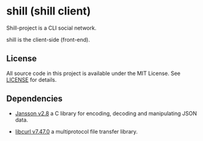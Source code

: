 # shill (shill client)

Shill-project is a CLI social network.

shill is the client-side (front-end).

## License

All source code in this project is available under the MIT License. See
[LICENSE](LICENSE) for details.

## Dependencies

+ [Jansson v2.8](http://www.digip.org/jansson/ "Jansson") a C library for 
encoding, decoding and manipulating JSON data.

+ [libcurl v7.47.0](https://curl.haxx.se/libcurl/ "libcurl") a multiprotocol 
file transfer library.